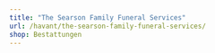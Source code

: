 ```yaml
---
title: "The Searson Family Funeral Services"
url: /havant/the-searson-family-funeral-services/
shop: Bestattungen
---
```

